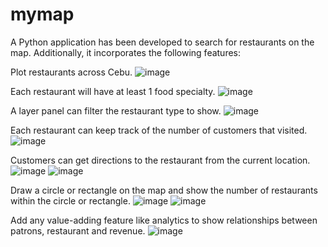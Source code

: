 # mymap
A Python application has been developed to search for restaurants on the map. Additionally, it incorporates the following features:

Plot restaurants across Cebu.
![image](https://github.com/marykrisv/mymap/assets/20874676/3af98195-4daf-4ed7-9c15-89484d445669)

Each restaurant will have at least 1 food specialty.
![image](https://github.com/marykrisv/mymap/assets/20874676/b522a333-d2e5-4521-bed1-70570828cc4c)

A layer panel can filter the restaurant type to show.
![image](https://github.com/marykrisv/mymap/assets/20874676/8ff6e92f-3dbd-4f03-8788-e87044364975)

Each restaurant can keep track of the number of customers that visited.
![image](https://github.com/marykrisv/mymap/assets/20874676/9ea5aa27-2b84-4fb9-abc3-46154d9fbd47)

Customers can get directions to the restaurant from the current location.
![image](https://github.com/marykrisv/mymap/assets/20874676/7860aa53-d0d4-493a-bf88-d5bee70eca14)
![image](https://github.com/marykrisv/mymap/assets/20874676/5045cba5-5da1-4005-8446-fbf908e8f15a)

Draw a circle or rectangle on the map and show the number of restaurants within the circle or
rectangle.
![image](https://github.com/marykrisv/mymap/assets/20874676/6f34e8a1-c0a6-437f-97f1-a7d178adfeb7)
![image](https://github.com/marykrisv/mymap/assets/20874676/4b81ddd4-f7fd-4091-8085-1435cdc3253e)

Add any value-adding feature like analytics to show relationships between patrons, restaurant
and revenue.
![image](https://github.com/marykrisv/mymap/assets/20874676/baf0cb37-3d16-420b-a04a-e16dfa307eef)
